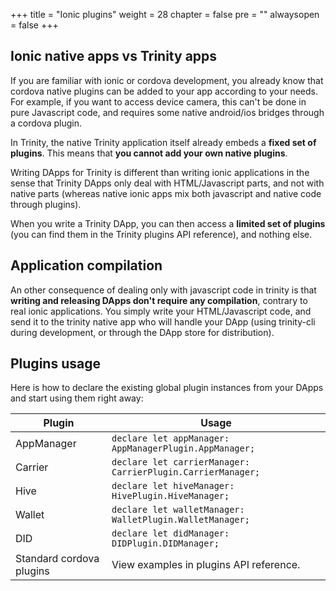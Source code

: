 +++
title = "Ionic plugins"
weight = 28
chapter = false
pre = ""
alwaysopen = false
+++

## Ionic native apps vs Trinity apps

If you are familiar with ionic or cordova development, you already know that cordova native plugins can be added to your app according to your needs. For example, if you want to access device camera, this can't be done in pure Javascript code, and requires some native android/ios bridges through a cordova plugin.

In Trinity, the native Trinity application itself already embeds a **fixed set of plugins**. This means that **you cannot add your own native plugins**. 

Writing DApps for Trinity is different than writing ionic applications in the sense that Trinity DApps only deal with HTML/Javascript parts, and not with native parts (whereas native ionic apps mix both javascript and native code through plugins).

When you write a Trinity DApp, you can then access a **limited set of plugins** (you can find them in the Trinity plugins API reference), and nothing else.

## Application compilation

An other consequence of dealing only with javascript code in trinity is that **writing and releasing DApps don't require any compilation**, contrary to real ionic applications. You simply write your HTML/Javascript code, and send it to the trinity native app who will handle your DApp (using trinity-cli during development, or through the DApp store for distribution).

## Plugins usage

Here is how to declare the existing global plugin instances from your DApps and start using them right away:

| Plugin | Usage |
| ------ | ----- |
| AppManager | ```declare let appManager: AppManagerPlugin.AppManager;``` |
| Carrier | ```declare let carrierManager: CarrierPlugin.CarrierManager;``` |
| Hive | ```declare let hiveManager: HivePlugin.HiveManager;``` |
| Wallet | ```declare let walletManager: WalletPlugin.WalletManager;``` |
| DID | ```declare let didManager: DIDPlugin.DIDManager;``` |
| Standard cordova plugins | View examples in plugins API reference. |